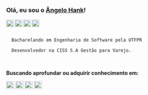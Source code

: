   ### Olá, eu sou o [Ângelo Hank](https://www.linkedin.com/in/angelohank/)!
  
  <a href="https://intagram.com/angelohank">
    <img src="http://mairacuryteam.com.br/wp-content/uploads/2019/05/logo-instagram-png-fundo-transparente13-1.png" width="20px" align="left" alt="instagram | angelo hank">
  </a>
  <a href="https://twitter.com/angeloohank">
    <img src="https://logodownload.org/wp-content/uploads/2014/09/twitter-logo-6.png" width="20px" align="left" alt="twitter | angelo hank">
  </a>
  <a href="https://www.linkedin.com/in/angelohank/">
    <img src="https://raw.githubusercontent.com/brunobertolini/brunobertolini/master/assets/linkedin.svg" align="left" width="20px" alt="linkedin | angelo hank">
  </a>
  <a href="https://t.me/angelohank">
    <img src="https://raw.githubusercontent.com/brunobertolini/brunobertolini/master/assets/telegram.svg" align="left" width="20px" alt="telegram | angelo hank">
  </a>
  <br>
  <br>
  
```
  Bacharelando em Engenharia de Software pela UTFPR
```
```
  Desenvolvedor na CISS S.A Gestão para Varejo.
```
<br>

**Buscando aprofundar ou adquirir conhecimento em:**

  <code><img height="21" src="https://upload.wikimedia.org/wikipedia/commons/thumb/3/38/HTML5_Badge.svg/1024px-HTML5_Badge.svg.png"></code>
  <code><img height="21" src="https://cdn.iconscout.com/icon/free/png-256/css3-9-1175237.png"></code>
  <code><img height="21" src="https://iconape.com/wp-content/files/ez/353342/svg/javascript-seeklogo.com.svg"></code>
  <code><img height="21" src="https://angular.io/assets/images/logos/angular/angular.svg"></code>

